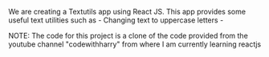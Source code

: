 We are creating a Textutils app using React JS.
This app provides some useful text utilities such as
    - Changing text to uppercase letters
    -

NOTE: The code for this project is a clone of the code provided 
      from the youtube channel "codewithharry" from where I am currently learning 
      reactjs